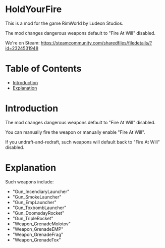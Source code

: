 # HoldYourFire

This is a mod for the game RimWorld by Ludeon Studios.

The mod changes dangerous weapons default to "Fire At Will" disabled.

We're on Steam: https://steamcommunity.com/sharedfiles/filedetails/?id=2324531948

# Table of Contents

* [Introduction](#introduction)
* [Explanation](#explanation)

# Introduction

The mod changes dangerous weapons default to "Fire At Will" disabled.

You can manually fire the weapon or manually enable "Fire At Will".

If you undraft-and-redraft, such weapons will default back to "Fire At Will" disabled.

# Explanation

Such weapons include:

* "Gun_IncendiaryLauncher"
* "Gun_SmokeLauncher"
* "Gun_EmpLauncher"
* "Gun_ToxbombLauncher"
* "Gun_DoomsdayRocket"
* "Gun_TripleRocket"
* "Weapon_GrenadeMolotov"
* "Weapon_GrenadeEMP"
* "Weapon_GrenadeFrag"
* "Weapon_GrenadeTox"
